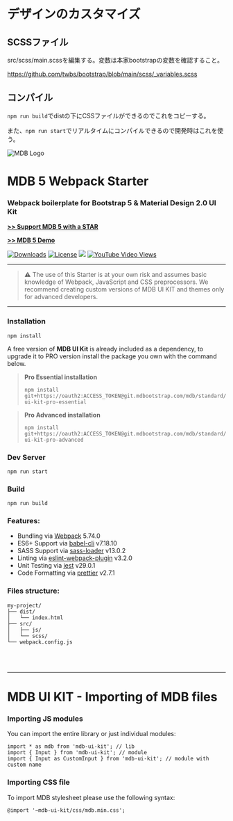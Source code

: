 # デザインのカスタマイズ

## SCSSファイル

src/scss/main.scssを編集する。変数は本家bootstrapの変数を確認すること。

https://github.com/twbs/bootstrap/blob/main/scss/_variables.scss

## コンパイル

`npm run build`でdistの下にCSSファイルができるのでこれをコピーする。

また、`npm run start`でリアルタイムにコンパイルできるので開発時はこれを使う。


![MDB Logo](https://mdbootstrap.com/img/Marketing/general/logo/medium/mdb-r.png)

# MDB 5 Webpack Starter

### Webpack boilerplate for Bootstrap 5 & Material Design 2.0 UI Kit

**[>> Support MDB 5 with a STAR](https://github.com/mdbootstrap/mdb-ui-kit/)**

**[>> MDB 5 Demo](https://mdbootstrap.com/docs/standard/#demo)**

<a href="https://npmcharts.com/compare/mdbootstrap?minimal=true"> <img src="https://img.shields.io/npm/dm/mdbootstrap.svg?label=MDB%20Downloads" alt="Downloads"></a>
<a href="https://github.com/mdbootstrap/bootstrap-material-design/blob/master/License.pdf"><img src="https://img.shields.io/badge/license-MIT-green.svg" alt="License"></a>
<a href="https://twitter.com/intent/tweet/?text=Thanks+@mdbootstrap+for+creating+amazing+and+free+Material+Design+for+Bootstrap+4+UI+KIT%20https://mdbootstrap.com/docs/jquery/&hashtags=javascript,code,webdesign,bootstrap"><img src="https://img.shields.io/twitter/url/http/shields.io.svg?style=social&label=Let%20us%20know%20you%20were%20here%21&"></a>
<a href="https://www.youtube.com/watch?v=c9B4TPnak1A&t=6s"><img alt="YouTube Video Views" src="https://img.shields.io/youtube/views/c9B4TPnak1A?label=Bootstrap%205%20Tutorial%20Views&style=social"></a>

___

> :warning: The use of this Starter is at your own risk and assumes basic knowledge of Webpack, JavaScript and CSS preprocessors. We recommend creating custom versions of MDB UI KIT and themes only for advanced developers.

___

### Installation
```
npm install
```
A free version of **MDB UI Kit** is already included as a dependency, to upgrade it to PRO version install the package you own with the command below.

> **Pro Essential installation**
> ```
> npm install git+https://oauth2:ACCESS_TOKEN@git.mdbootstrap.com/mdb/standard/mdb-ui-kit-pro-essential
> ```

> **Pro Advanced installation**
> ```
> npm install git+https://oauth2:ACCESS_TOKEN@git.mdbootstrap.com/mdb/standard/mdb-ui-kit-pro-advanced
> ```

### Dev Server
```
npm run start
```

### Build
```
npm run build
```

### Features:

* Bundling via [Webpack](https://github.com/webpack/webpack) 5.74.0
* ES6+ Support via [babel-cli](https://github.com/babel/babel) v7.18.10
* SASS Support via [sass-loader](https://github.com/webpack-contrib/sass-loader) v13.0.2
* Linting via [eslint-webpack-plugin](https://github.com/webpack-contrib/eslint-webpack-plugin) v3.2.0
* Unit Testing via [jest](https://github.com/facebook/jest) v29.0.1
* Code Formatting via [prettier](https://github.com/prettier/prettier) v2.7.1

### Files structure:

```
my-project/
├── dist/
│   └── index.html
├── src/
│   ├── js/
│   └── scss/
└── webpack.config.js
```
<br><br>

___

# MDB UI KIT - Importing of MDB files

### Importing JS modules
You can import the entire library or just individual modules:
```
import * as mdb from 'mdb-ui-kit'; // lib
import { Input } from 'mdb-ui-kit'; // module
import { Input as CustomInput } from 'mdb-ui-kit'; // module with custom name
```

### Importing CSS file
To import MDB stylesheet please use the following syntax:
```
@import '~mdb-ui-kit/css/mdb.min.css';
```

